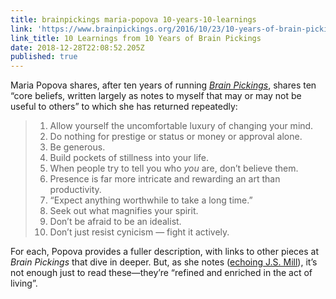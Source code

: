 ```yaml
---
title: brainpickings maria-popova 10-years-10-learnings
link: 'https://www.brainpickings.org/2016/10/23/10-years-of-brain-pickings/'
link_title: 10 Learnings from 10 Years of Brain Pickings
date: 2018-12-28T22:08:52.205Z
published: true
---
```

Maria Popova shares, after ten years of running [_Brain Pickings_](https://www.brainpickings.org/), shares ten “core beliefs, written largely as notes to myself that may or may not be useful to others” to which she has returned repeatedly:

> 1. Allow yourself the uncomfortable luxury of changing your mind.
> 2. Do nothing for prestige or status or money or approval alone.
> 3. Be generous.
> 4. Build pockets of stillness into your life.
> 5. When people try to tell you who _you_ are, don’t believe them.
> 6. Presence is far more intricate and rewarding an art than productivity.
> 7. “Expect anything worthwhile to take a long time.”
> 8. Seek out what magnifies your spirit.
> 9. Don’t be afraid to be an idealist.
> 10. Don’t just resist cynicism — fight it actively.

For each, Popova provides a fuller description, with links to other pieces at _Brain Pickings_ that dive in deeper. But, as she notes ([echoing J.S. Mill](/links/2018/12/28/17-03-wikisource-js-mill-on-liberty-ch-2-common-sayings/)), it’s not enough just to read these—they’re “refined and enriched in the act of living”.
